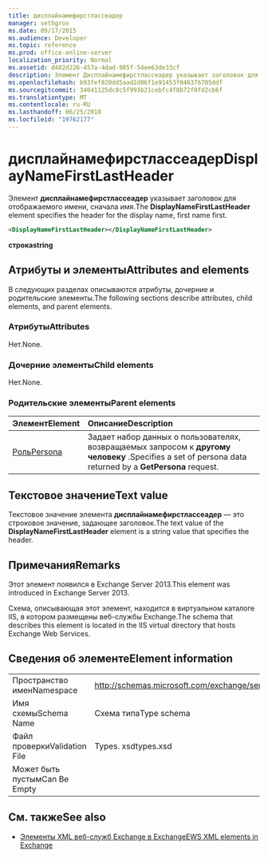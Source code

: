```yaml
---
title: дисплайнамефирстлассеадер
manager: sethgros
ms.date: 09/17/2015
ms.audience: Developer
ms.topic: reference
ms.prod: office-online-server
localization_priority: Normal
ms.assetid: d482d226-457a-4dad-985f-54ee63de33cf
description: Элемент Дисплайнамефирстлассеадер указывает заголовок для отображаемого имени, сначала имя.
ms.openlocfilehash: b93fef820dd5aad2d06f1e91453f046376705ddf
ms.sourcegitcommit: 34041125dc8c5f993b21cebfc4f8b72f0fd2cb6f
ms.translationtype: MT
ms.contentlocale: ru-RU
ms.lasthandoff: 06/25/2018
ms.locfileid: "19762177"
---
```

# <a name="displaynamefirstlastheader"></a><span data-ttu-id="0fefb-103">дисплайнамефирстлассеадер</span><span class="sxs-lookup"><span data-stu-id="0fefb-103">DisplayNameFirstLastHeader</span></span>

<span data-ttu-id="0fefb-104">Элемент **дисплайнамефирстлассеадер** указывает заголовок для отображаемого имени, сначала имя.</span><span class="sxs-lookup"><span data-stu-id="0fefb-104">The **DisplayNameFirstLastHeader** element specifies the header for the display name, first name first.</span></span> 
  
```XML
<DisplayNameFirstLastHeader></DisplayNameFirstLastHeader>
```

 <span data-ttu-id="0fefb-105">**строка**</span><span class="sxs-lookup"><span data-stu-id="0fefb-105">**string**</span></span>
## <a name="attributes-and-elements"></a><span data-ttu-id="0fefb-106">Атрибуты и элементы</span><span class="sxs-lookup"><span data-stu-id="0fefb-106">Attributes and elements</span></span>

<span data-ttu-id="0fefb-107">В следующих разделах описываются атрибуты, дочерние и родительские элементы.</span><span class="sxs-lookup"><span data-stu-id="0fefb-107">The following sections describe attributes, child elements, and parent elements.</span></span>
  
### <a name="attributes"></a><span data-ttu-id="0fefb-108">Атрибуты</span><span class="sxs-lookup"><span data-stu-id="0fefb-108">Attributes</span></span>

<span data-ttu-id="0fefb-109">Нет.</span><span class="sxs-lookup"><span data-stu-id="0fefb-109">None.</span></span>
  
### <a name="child-elements"></a><span data-ttu-id="0fefb-110">Дочерние элементы</span><span class="sxs-lookup"><span data-stu-id="0fefb-110">Child elements</span></span>

<span data-ttu-id="0fefb-111">Нет.</span><span class="sxs-lookup"><span data-stu-id="0fefb-111">None.</span></span>
  
### <a name="parent-elements"></a><span data-ttu-id="0fefb-112">Родительские элементы</span><span class="sxs-lookup"><span data-stu-id="0fefb-112">Parent elements</span></span>

|<span data-ttu-id="0fefb-113">**Элемент**</span><span class="sxs-lookup"><span data-stu-id="0fefb-113">**Element**</span></span>|<span data-ttu-id="0fefb-114">**Описание**</span><span class="sxs-lookup"><span data-stu-id="0fefb-114">**Description**</span></span>|
|:-----|:-----|
|[<span data-ttu-id="0fefb-115">Роль</span><span class="sxs-lookup"><span data-stu-id="0fefb-115">Persona</span></span>](persona.md) <br/> |<span data-ttu-id="0fefb-116">Задает набор данных о пользователях, возвращаемых запросом к **другому человеку** .</span><span class="sxs-lookup"><span data-stu-id="0fefb-116">Specifies a set of persona data returned by a **GetPersona** request.</span></span>  <br/> |
   
## <a name="text-value"></a><span data-ttu-id="0fefb-117">Текстовое значение</span><span class="sxs-lookup"><span data-stu-id="0fefb-117">Text value</span></span>

<span data-ttu-id="0fefb-118">Текстовое значение элемента **дисплайнамефирстлассеадер** — это строковое значение, задающее заголовок.</span><span class="sxs-lookup"><span data-stu-id="0fefb-118">The text value of the **DisplayNameFirstLastHeader** element is a string value that specifies the header.</span></span> 
  
## <a name="remarks"></a><span data-ttu-id="0fefb-119">Примечания</span><span class="sxs-lookup"><span data-stu-id="0fefb-119">Remarks</span></span>

<span data-ttu-id="0fefb-120">Этот элемент появился в Exchange Server 2013.</span><span class="sxs-lookup"><span data-stu-id="0fefb-120">This element was introduced in Exchange Server 2013.</span></span>
  
<span data-ttu-id="0fefb-121">Схема, описывающая этот элемент, находится в виртуальном каталоге IIS, в котором размещены веб-службы Exchange.</span><span class="sxs-lookup"><span data-stu-id="0fefb-121">The schema that describes this element is located in the IIS virtual directory that hosts Exchange Web Services.</span></span>
  
## <a name="element-information"></a><span data-ttu-id="0fefb-122">Сведения об элементе</span><span class="sxs-lookup"><span data-stu-id="0fefb-122">Element information</span></span>

|||
|:-----|:-----|
|<span data-ttu-id="0fefb-123">Пространство имен</span><span class="sxs-lookup"><span data-stu-id="0fefb-123">Namespace</span></span>  <br/> |http://schemas.microsoft.com/exchange/services/2006/types  <br/> |
|<span data-ttu-id="0fefb-124">Имя схемы</span><span class="sxs-lookup"><span data-stu-id="0fefb-124">Schema Name</span></span>  <br/> |<span data-ttu-id="0fefb-125">Схема типа</span><span class="sxs-lookup"><span data-stu-id="0fefb-125">Type schema</span></span>  <br/> |
|<span data-ttu-id="0fefb-126">Файл проверки</span><span class="sxs-lookup"><span data-stu-id="0fefb-126">Validation File</span></span>  <br/> |<span data-ttu-id="0fefb-127">Types. xsd</span><span class="sxs-lookup"><span data-stu-id="0fefb-127">types.xsd</span></span>  <br/> |
|<span data-ttu-id="0fefb-128">Может быть пустым</span><span class="sxs-lookup"><span data-stu-id="0fefb-128">Can Be Empty</span></span>  <br/> ||
   
## <a name="see-also"></a><span data-ttu-id="0fefb-129">См. также</span><span class="sxs-lookup"><span data-stu-id="0fefb-129">See also</span></span>

- [<span data-ttu-id="0fefb-130">Элементы XML веб-служб Exchange в Exchange</span><span class="sxs-lookup"><span data-stu-id="0fefb-130">EWS XML elements in Exchange</span></span>](ews-xml-elements-in-exchange.md)

